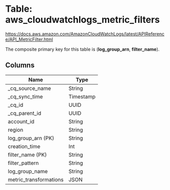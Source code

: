 # Table: aws_cloudwatchlogs_metric_filters

https://docs.aws.amazon.com/AmazonCloudWatchLogs/latest/APIReference/API_MetricFilter.html

The composite primary key for this table is (**log_group_arn**, **filter_name**).

## Columns

| Name          | Type          |
| ------------- | ------------- |
|_cq_source_name|String|
|_cq_sync_time|Timestamp|
|_cq_id|UUID|
|_cq_parent_id|UUID|
|account_id|String|
|region|String|
|log_group_arn (PK)|String|
|creation_time|Int|
|filter_name (PK)|String|
|filter_pattern|String|
|log_group_name|String|
|metric_transformations|JSON|